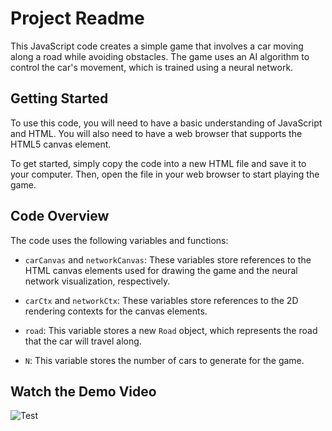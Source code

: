 # Project Readme

This JavaScript code creates a simple game that involves a car moving along a road while avoiding obstacles. The game uses an AI algorithm to control the car's movement, which is trained using a neural network.

## Getting Started

To use this code, you will need to have a basic understanding of JavaScript and HTML. You will also need to have a web browser that supports the HTML5 canvas element.

To get started, simply copy the code into a new HTML file and save it to your computer. Then, open the file in your web browser to start playing the game.

## Code Overview

The code uses the following variables and functions:

- `carCanvas` and `networkCanvas`: These variables store references to the HTML canvas elements used for drawing the game and the neural network visualization, respectively.

- `carCtx` and `networkCtx`: These variables store references to the 2D rendering contexts for the canvas elements.

- `road`: This variable stores a new `Road` object, which represents the road that the car will travel along.

- `N`: This variable stores the number of cars to generate for the game.

## Watch the Demo Video
![Test](static/test.gif)

